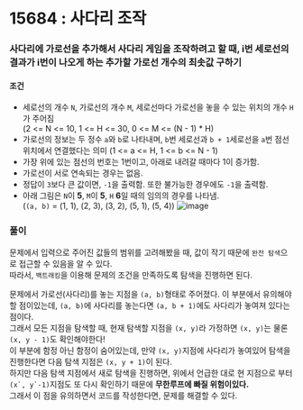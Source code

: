 # 15684 : 사다리 조작
### 사다리에 가로선을 추가해서 사다리 게임을 조작하려고 할 때, i번 세로선의 결과가 i번이 나오게 하는 추가할 가로선 개수의 최솟값 구하기
#### 조건
- 세로선의 개수 ```N```, 가로선의 개수 ```M```, 세로선마다 가로선을 놓을 수 있는 위치의 개수 ```H```가 주어짐  
  (2 <= N <= 10, 1 <= H <= 30, 0 <= M <= (N - 1) * H)
- 가로선의 정보는 두 정수 ```a```와 ```b```로 나타내며, ```b```번 세로선과 ```b + 1```세로선을 ```a```번 점선 위치에서 연결했다는 의미
  (1 <= a <= H, 1 <= b <= N - 1)
- 가장 위에 있는 점선의 번호는 1번이고, 아래로 내려갈 때마다 1이 증가함.
- 가로선이 서로 연속되는 경우는 없음.
- 정답이 ```3```보다 큰 값이면, ```-1```을 출력함. 또한 불가능한 경우에도 ```-1```을 출력함.
- 아래 그림은 ```N```이 **5**, ```M```이 **5**, ```H``` **6**일 때의 임의의 경우를 나타냄.  
  (```(a, b)``` = (1, 1), (2, 3), (3, 2), (5, 1), (5, 4))
  ![image](https://user-images.githubusercontent.com/79048895/208567625-74527b87-fde6-4996-be11-128dd365991a.png)
### 풀이
문제에서 입력으로 주어진 값들의 범위를 고려해봤을 때, 값이 작기 때문에 ```완전 탐색```으로 접근할 수 있음을 알 수 있다.  
따라서, ```백트래킹```을 이용해 문제의 조건을 만족하도록 탐색을 진행하면 된다.  

문제에서 가로선(사다리)를 놓는 지점을 ```(a, b)```형태로 주어졌다. 이 부분에서 유의해야할 점이있는데, ```(a, b)```에 사다리를 놓는다면 ```(a, b + 1)```에도 사다리가 놓여져 있다는 점이다.  
그래서 모든 지점을 탐색할 때, 현재 탐색할 지점을 ```(x, y)```라 가정하면 ```(x, y)```는 물론 ```(x, y - 1)```도 확인해야한다!  
이 부분에 함정 아닌 함정이 숨어있는데, 만약 ```(x, y)```지점에 사다리가 놓여있어 탐색을 진행한다면 다음 탐색 지점은 ```(x, y + 1)```이 된다.   
하지만 다음 탐색 지점에서 새로 탐색을 진행하면, 위에서 언급한 대로 현 지점으로 부터 ```(x`, y`-1)```지점도 또 다시 확인하기 때문에 **무한루프에 빠질 위험이있다.**  
그래서 이 점을 유의하면서 코드를 작성한다면, 문제를 해결할 수 있다.
